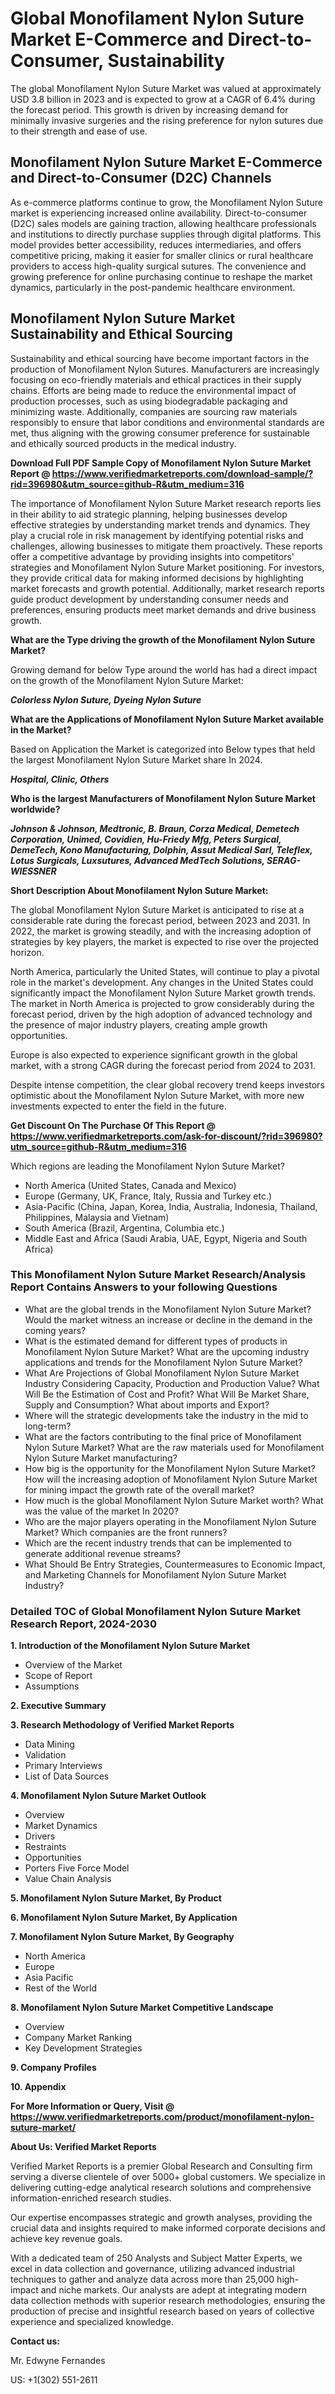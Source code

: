 <h1>Global Monofilament Nylon Suture Market E-Commerce and Direct-to-Consumer, Sustainability</h1><p class=""><p>The global Monofilament Nylon Suture Market was valued at approximately USD 3.8 billion in 2023 and is expected to grow at a CAGR of 6.4% during the forecast period. This growth is driven by increasing demand for minimally invasive surgeries and the rising preference for nylon sutures due to their strength and ease of use.</p><h2>Monofilament Nylon Suture Market E-Commerce and Direct-to-Consumer (D2C) Channels</h2><p>As e-commerce platforms continue to grow, the Monofilament Nylon Suture market is experiencing increased online availability. Direct-to-consumer (D2C) sales models are gaining traction, allowing healthcare professionals and institutions to directly purchase supplies through digital platforms. This model provides better accessibility, reduces intermediaries, and offers competitive pricing, making it easier for smaller clinics or rural healthcare providers to access high-quality surgical sutures. The convenience and growing preference for online purchasing continue to reshape the market dynamics, particularly in the post-pandemic healthcare environment.</p><h2>Monofilament Nylon Suture Market Sustainability and Ethical Sourcing</h2><p>Sustainability and ethical sourcing have become important factors in the production of Monofilament Nylon Sutures. Manufacturers are increasingly focusing on eco-friendly materials and ethical practices in their supply chains. Efforts are being made to reduce the environmental impact of production processes, such as using biodegradable packaging and minimizing waste. Additionally, companies are sourcing raw materials responsibly to ensure that labor conditions and environmental standards are met, thus aligning with the growing consumer preference for sustainable and ethically sourced products in the medical industry.</p></p><p class=""><strong>Download Full PDF Sample Copy of Monofilament Nylon Suture Market Report @ <a href="https://www.verifiedmarketreports.com/download-sample/?rid=396980&utm_source=github-R&utm_medium=316" target="_blank">https://www.verifiedmarketreports.com/download-sample/?rid=396980&utm_source=github-R&utm_medium=316</a></strong></p><p>The importance of&nbsp;Monofilament Nylon Suture Market research reports lies in their ability to aid strategic planning, helping businesses develop effective strategies by understanding market trends and dynamics. They play a crucial role in risk management by identifying potential risks and challenges, allowing businesses to mitigate them proactively. These reports offer a competitive advantage by providing insights into competitors' strategies and Monofilament Nylon Suture Market positioning. For investors, they provide critical data for making informed decisions by highlighting market forecasts and growth potential. Additionally, market research reports guide product development by understanding consumer needs and preferences, ensuring products meet market demands and drive business growth.</p><p><strong>What are the&nbsp;Type driving the growth of the Monofilament Nylon Suture Market?</strong></p><p id="" class="">Growing demand for below Type around the world has had a direct impact on the growth of the Monofilament Nylon Suture Market:</p><p class=""><em><strong>Colorless Nylon Suture, Dyeing Nylon Suture</strong></em></p><p class=""><strong>What are the&nbsp;Applications&nbsp;of Monofilament Nylon Suture Market available in the Market?</strong></p><p id="" class="">Based on Application the Market is categorized into Below types that held the largest Monofilament Nylon Suture Market share In 2024.</p><p class=""><em><strong>Hospital, Clinic, Others</strong></em></p><p class=""><strong>Who is the largest Manufacturers of Monofilament Nylon Suture Market worldwide?</strong></p><p><em><strong>Johnson & Johnson, Medtronic, B. Braun, Corza Medical, Demetech Corporation, Unimed, Covidien, Hu-Friedy Mfg, Peters Surgical, DemeTech, Kono Manufacturing, Dolphin, Assut Medical Sarl, Teleflex, Lotus Surgicals, Luxsutures, Advanced MedTech Solutions, SERAG-WIESSNER</strong></em></p><p id="" class=""><strong>Short Description About Monofilament Nylon Suture Market:</strong></p><p>The global Monofilament Nylon Suture Market is anticipated to rise at a considerable rate during the forecast period, between 2023 and 2031. In 2022, the market is growing steadily, and with the increasing adoption of strategies by key players, the market is expected to rise over the projected horizon.</p><p>North America, particularly the United States, will continue to play a pivotal role in the market's development. Any changes in the United States could significantly impact the Monofilament Nylon Suture Market growth trends. The market in North America is projected to grow considerably during the forecast period, driven by the high adoption of advanced technology and the presence of major industry players, creating ample growth opportunities.</p><p>Europe is also expected to experience significant growth in the global market, with a strong CAGR during the forecast period from 2024 to 2031.</p><p>Despite intense competition, the clear global recovery trend keeps investors optimistic about the Monofilament Nylon Suture Market, with more new investments expected to enter the field in the future.</p><p id="" class=""><strong>Get Discount On The Purchase Of This Report @ <a href="https://www.verifiedmarketreports.com/ask-for-discount/?rid=396980?utm_source=github-R&utm_medium=316" target="_blank">https://www.verifiedmarketreports.com/ask-for-discount/?rid=396980?utm_source=github-R&utm_medium=316</a></strong></p><p class="">Which regions are leading the Monofilament Nylon Suture Market?</p><ul><li>North America (United States, Canada and Mexico)</li><li>Europe (Germany, UK, France, Italy, Russia and Turkey etc.)</li><li>Asia-Pacific (China, Japan, Korea, India, Australia, Indonesia, Thailand, Philippines, Malaysia and Vietnam)</li><li>South America (Brazil, Argentina, Columbia etc.)</li><li>Middle East and Africa (Saudi Arabia, UAE, Egypt, Nigeria and South Africa)</li></ul><h3 id="" class="">This Monofilament Nylon Suture Market Research/Analysis Report Contains Answers to your following Questions</h3><ul><li>What are the global trends in the Monofilament Nylon Suture Market? Would the market witness an increase or decline in the demand in the coming years?</li><li>What is the estimated demand for different types of products in Monofilament Nylon Suture Market? What are the upcoming industry applications and trends for the Monofilament Nylon Suture Market?</li><li>What Are Projections of Global Monofilament Nylon Suture Market Industry Considering Capacity, Production and Production Value? What Will Be the Estimation of Cost and Profit? What Will Be Market Share, Supply and Consumption? What about imports and Export?</li><li>Where will the strategic developments take the industry in the mid to long-term?</li><li>What are the factors contributing to the final price of Monofilament Nylon Suture Market? What are the raw materials used for Monofilament Nylon Suture Market manufacturing?</li><li>How big is the opportunity for the Monofilament Nylon Suture Market? How will the increasing adoption of Monofilament Nylon Suture Market for mining impact the growth rate of the overall market?</li><li>How much is the global Monofilament Nylon Suture Market worth? What was the value of the market In 2020?</li><li>Who are the major players operating in the Monofilament Nylon Suture Market? Which companies are the front runners?</li><li>Which are the recent industry trends that can be implemented to generate additional revenue streams?</li><li>What Should Be Entry Strategies, Countermeasures to Economic Impact, and Marketing Channels for Monofilament Nylon Suture Market Industry?</li></ul><h3 id="" class="">Detailed TOC of Global Monofilament Nylon Suture Market Research Report, 2024-2030</h3><p id="" class=""><strong>1. Introduction of the Monofilament Nylon Suture Market</strong></p><ul><li>Overview of the Market</li><li>Scope of Report</li><li>Assumptions</li></ul><p id="" class=""><strong>2. Executive Summary</strong></p><p id="" class=""><strong>3. Research Methodology of Verified Market Reports</strong></p><ul><li>Data Mining</li><li>Validation</li><li>Primary Interviews</li><li>List of Data Sources</li></ul><p id="" class=""><strong>4. Monofilament Nylon Suture Market Outlook</strong></p><ul><li>Overview</li><li>Market Dynamics</li><li>Drivers</li><li>Restraints</li><li>Opportunities</li><li>Porters Five Force Model</li><li>Value Chain Analysis</li></ul><p id="" class=""><strong>5. Monofilament Nylon Suture Market, By Product</strong></p><p id="" class=""><strong>6. Monofilament Nylon Suture Market, By Application</strong></p><p id="" class=""><strong>7. Monofilament Nylon Suture Market, By Geography</strong></p><ul><li>North America</li><li>Europe</li><li>Asia Pacific</li><li>Rest of the World</li></ul><p id="" class=""><strong>8. Monofilament Nylon Suture Market Competitive Landscape</strong></p><ul><li>Overview</li><li>Company Market Ranking</li><li>Key Development Strategies</li></ul><p id="" class=""><strong>9. Company Profiles</strong></p><p id="" class=""><strong>10. Appendix</strong></p><p id="" class=""><strong>For More Information or Query, Visit @ <a href="https://www.verifiedmarketreports.com/product/monofilament-nylon-suture-market/" target="_blank">https://www.verifiedmarketreports.com/product/monofilament-nylon-suture-market/</a></strong></p><p id="" class=""><strong>About Us: Verified Market Reports</strong></p><p id="" class="">Verified Market Reports is a premier Global Research and Consulting firm serving a diverse clientele of over 5000+ global customers. We specialize in delivering cutting-edge analytical research solutions and comprehensive information-enriched research studies.</p><p id="" class="">Our expertise encompasses strategic and growth analyses, providing the crucial data and insights required to make informed corporate decisions and achieve key revenue goals.</p><p id="" class="">With a dedicated team of 250 Analysts and Subject Matter Experts, we excel in data collection and governance, utilizing advanced industrial techniques to gather and analyze data across more than 25,000 high-impact and niche markets. Our analysts are adept at integrating modern data collection methods with superior research methodologies, ensuring the production of precise and insightful research based on years of collective experience and specialized knowledge.</p><p id="" class=""><strong>Contact us:</strong></p><p id="" class="">Mr. Edwyne Fernandes</p><p id="" class="">US: +1(302) 551-2611</p>